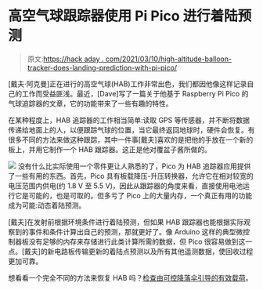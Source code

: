 # 高空气球跟踪器使用 Pi Pico 进行着陆预测

> 原文:[https://hack aday . com/2021/03/10/high-altitude-balloon-tracker-does-landing-prediction-with-pi-pico/](https://hackaday.com/2021/03/10/high-altitude-balloon-tracker-does-landing-prediction-with-pi-pico/)

[戴夫·阿克曼]正在进行的高空气球(HAB)工作非常出色，我们都因他像这样记录自己的工作而受益匪浅。最近，[Dave]写了一篇关于他基于 Raspberry Pi Pico 的气球追踪器的文章，它的功能带来了一些有趣的特性。

在某种程度上，HAB 追踪器的工作相当简单:读取 GPS 等传感器，并不断将数据传递给地面上的人，以便跟踪气球的位置，当它最终返回地球时，硬件会恢复。有很多不同的方法来做这种跟踪，其中一件事[戴夫]喜欢的是把他的手放在一个新的板上，并用它制作一个 HAB 跟踪器。这正是他对覆盆子酱所做的。

[![](../Images/d2c2e91c733b5f536af7904ed9e16cb9.png)](https://hackaday.com/wp-content/uploads/2021/03/Landing-Site-Prediction.png) 没有什么比实际使用一个零件更让人熟悉的了，Pico 为 HAB 追踪器应用提供了一些有用的东西。首先，Pico 具有板载降压-升压转换器，允许它在相对较宽的电压范围内供电(约 1.8 V 至 5.5 V)，因此从跟踪器的角度来看，直接使用电池运行它是可能的，也是可取的。但多亏了 Pico 上的大量内存，一个真正有用的功能成为可能:动态着陆预测。

[戴夫]在发射前根据环境条件进行着陆预测，但如果 HAB 跟踪器也能根据实际观察到的事件和条件计算出自己的预测，那就更好了。像 Arduino 这样的典型微控制器板没有足够的内存来存储进行此类计算所需的数据，但 Pico 很容易做到这一点。[戴夫]的新电路板传输更新的着陆点预测以及所有其他遥测数据，使回收过程更加可靠。

想看看一个完全不同的方法来恢复 HAB 吗？[检查由可控降落伞引导的有效载荷](https://hackaday.com/2021/01/07/gps-guided-parachutes-for-high-altitude-balloons/)。